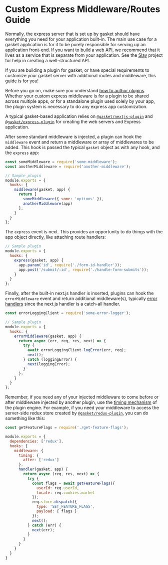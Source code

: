 # Custom Express Middleware/Routes Guide

Normally, the express server that is set up by gasket should have everything you
need for your application built-in. The main use case for a gasket application
is for it to be purely responsible for serving up an application front-end. If
you want to build a web API, we recommend that it lives as a service that
is separate from your application. See the
[Slay](https://github.com/godaddy/slay) project for help in creating a
well-structured API.

If you are building a plugin for gasket, or have special requirements to
customize your gasket server with additional routes and middleware, this guide
is for you!

Before you go on, make sure you understand
[how to author plugins](/packages/gasket-plugin-engine#authoring-plugins).
Whether your custom express middleware is for a plugin to be shared across
multiple apps, or for a standalone plugin used solely by your app, the plugin
system is necessary to do any express app customization.

A typical gasket-based application relies on 
[`@gasket/nextjs-plugin`](/packages/gasket-nextjs-plugin#gasketnextjs-plugin) and
[`@gasket/express-plugin`](/packages/gasket-express-plugin#gasketexpress-plugin)
for creating the web servers and Express application.

After some standard middleware is injected, a plugin can hook the `middleware`
event and return a middleware or array of middlewares to be added. This hook
is passed the typical `gasket` object as with any hook, and the `express` app:

```js
const someMiddleware = require('some-middleware');
const anotherMiddleware = require('another-middleware');

// Sample plugin
module.exports = {
  hooks: {
    middleware(gasket, app) {
      return [
        someMiddleware({ some: 'options' }),
        anotherMiddleware(app)
      ];
    }
  }
};
```

The `express` event is next. This provides an opportunity to do things with the
app object directly, like attaching route handlers:

```js
// Sample plugin
module.exports = {
  hooks: {
    express(gasket, app) {
      app.param('id', require('./form-id-handler'));
      app.post('/submit/:id', require('./handle-form-submits'));
    }
  }
};
```

Finally, after the built-in next.js handler is inserted, plugins can hook the
`errorMiddleware` event and return additional middleware(s), typically
[error handlers](http://expressjs.com/en/guide/error-handling.html) since
the next.js handler is a catch-all handler.

```js
const errorLoggingClient = require('some-error-logger');

// Sample plugin
module.exports = {
  hooks: {
    errorMiddleware(gasket, app) {
      return async (err, req, res, next) => {
        try {
          await errorLoggingClient.logError(err, req);
          next();
        } catch (loggingError) {
          next(loggingError);
        }
      };
    }
  }
};
```

Remember, if you need any of your injected middleware to come before or after
middleware injected by another plugin, use the
[timing mechanism](/packages/gasket-plugin-engine#hooks)
of the plugin engine. For example, if you need your middleware to access
the server-side redux store created by
[`@gasket/redux-plugin`](/packages/gasket-redux-plugin#gasketredux-plugin),
you can do something like this:

```js
const getFeatureFlags = require('./get-feature-flags');

module.exports = {
  dependencies: ['redux'],
  hooks: {
    middleware: {
      timing: {
        after: ['redux']
      },
      handler(gasket, app) {
        return async (req, res, next) => {
          try {
            const flags = await getFeatureFlags({
              userId: req.userId,
              locale: req.cookies.market
            });
            req.store.dispatch({
              type: 'SET_FEATURE_FLAGS',
              payload: { flags }
            });
            next();
          } catch (err) {
            next(err);
          }
        }
      }
    }
  }
}
```
